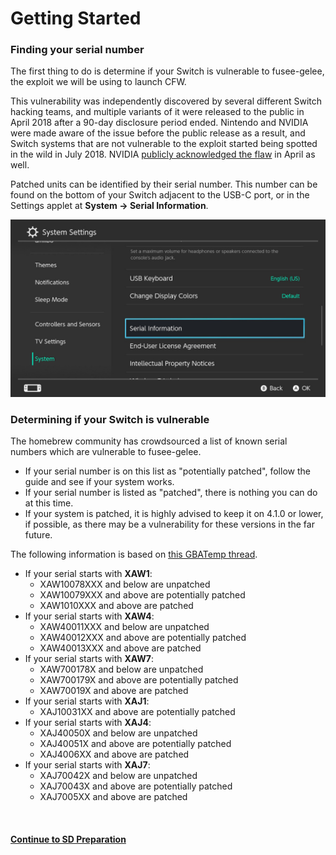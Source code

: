 # Getting Started

### Finding your serial number

The first thing to do is determine if your Switch is vulnerable to fusee-gelee, the exploit we will be using to launch CFW.

This vulnerability was independently discovered by several different Switch hacking teams, and multiple variants of it were released to the public in April 2018 after a 90-day disclosure period ended. Nintendo and NVIDIA were made aware of the issue before the public release as a result, and Switch systems that are not vulnerable to the exploit started being spotted in the wild in July 2018. NVIDIA [publicly acknowledged the flaw](https://nvidia.custhelp.com/app/answers/detail/a_id/4660/~/security-notice%3A-nvidia-tegra-rcm-vulnerability) in April as well.

Patched units can be identified by their serial number. This number can be found on the bottom of your Switch adjacent to the USB-C port, or in the Settings applet at **System -> Serial Information**.

![Visual for System Settings serial location](../img/getting_started_serial_location.jpg)

### Determining if your Switch is vulnerable

The homebrew community has crowdsourced a list of known serial numbers which are vulnerable to fusee-gelee. 

- If your serial number is on this list as "potentially patched", follow the guide and see if your system works. 
- If your serial number is listed as "patched", there is nothing you can do at this time. 
- If your system is patched, it is highly advised to keep it on 4.1.0 or lower, if possible, as there may be a vulnerability for these versions in the far future.

The following information is based on [this GBATemp thread](https://gbatemp.net/threads/switch-informations-by-serial-number-read-the-first-post-before-asking-questions.481215/).

- If your serial starts with **XAW1**:
    - XAW10078XXX and below are unpatched
    - XAW10079XXX and above are potentially patched
    - XAW1010XXX and above are patched
- If your serial starts with **XAW4**:
    - XAW40011XXX and below are unpatched
    - XAW40012XXX and above are potentially patched
    - XAW40013XXX and above are patched
- If your serial starts with **XAW7**:
    - XAW700178X and below are unpatched
    - XAW700179X and above are potentially patched
    - XAW70019X and above are patched
- If your serial starts with **XAJ1**:
    - XAJ10031XX and above are potentially patched
- If your serial starts with **XAJ4**:
    - XAJ40050X and below are unpatched
    - XAJ40051X and above are potentially patched
    - XAJ4006XX and above are patched
- If your serial starts with **XAJ7**:
    - XAJ70042X and below are unpatched
    - XAJ70043X and above are potentially patched
    - XAJ7005XX and above are patched

&nbsp;

#### [Continue to SD Preparation](sd_preparation.md)
